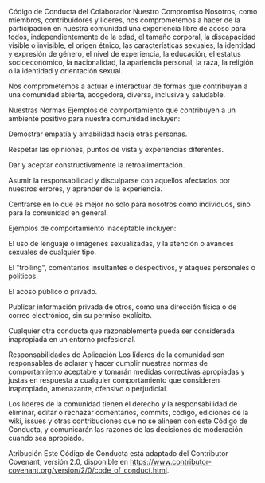 Código de Conducta del Colaborador
Nuestro Compromiso
Nosotros, como miembros, contribuidores y líderes, nos comprometemos a hacer de la participación en nuestra comunidad una experiencia libre de acoso para todos, independientemente de la edad, el tamaño corporal, la discapacidad visible o invisible, el origen étnico, las características sexuales, la identidad y expresión de género, el nivel de experiencia, la educación, el estatus socioeconómico, la nacionalidad, la apariencia personal, la raza, la religión o la identidad y orientación sexual.

Nos comprometemos a actuar e interactuar de formas que contribuyan a una comunidad abierta, acogedora, diversa, inclusiva y saludable.

Nuestras Normas
Ejemplos de comportamiento que contribuyen a un ambiente positivo para nuestra comunidad incluyen:

Demostrar empatía y amabilidad hacia otras personas.

Respetar las opiniones, puntos de vista y experiencias diferentes.

Dar y aceptar constructivamente la retroalimentación.

Asumir la responsabilidad y disculparse con aquellos afectados por nuestros errores, y aprender de la experiencia.

Centrarse en lo que es mejor no solo para nosotros como individuos, sino para la comunidad en general.

Ejemplos de comportamiento inaceptable incluyen:

El uso de lenguaje o imágenes sexualizadas, y la atención o avances sexuales de cualquier tipo.

El "trolling", comentarios insultantes o despectivos, y ataques personales o políticos.

El acoso público o privado.

Publicar información privada de otros, como una dirección física o de correo electrónico, sin su permiso explícito.

Cualquier otra conducta que razonablemente pueda ser considerada inapropiada en un entorno profesional.

Responsabilidades de Aplicación
Los líderes de la comunidad son responsables de aclarar y hacer cumplir nuestras normas de comportamiento aceptable y tomarán medidas correctivas apropiadas y justas en respuesta a cualquier comportamiento que consideren inapropiado, amenazante, ofensivo o perjudicial.

Los líderes de la comunidad tienen el derecho y la responsabilidad de eliminar, editar o rechazar comentarios, commits, código, ediciones de la wiki, issues y otras contribuciones que no se alineen con este Código de Conducta, y comunicarán las razones de las decisiones de moderación cuando sea apropiado.

Atribución
Este Código de Conducta está adaptado del Contributor Covenant, versión 2.0, disponible en https://www.contributor-covenant.org/version/2/0/code_of_conduct.html.
